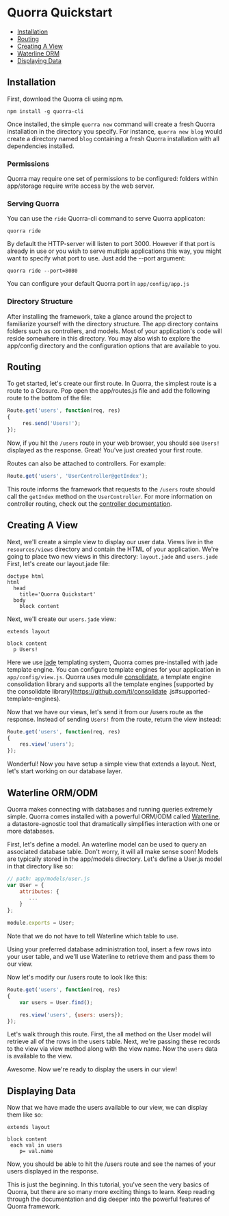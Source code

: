 # Quorra Quickstart

 - [Installation](#installation)
 - [Routing](#routing)
 - [Creating A View](#creating-a-View)
 - [Waterline ORM](#waterline-ormodm)
 - [Displaying Data](#displaying-data)

## Installation

First, download the Quorra cli using npm.

```
npm install -g quorra-cli
```

Once installed, the simple `quorra new` command will create a fresh Quorra installation in the directory you specify.
For instance, `quorra new blog` would create a directory named `blog` containing a fresh Quorra installation with all
dependencies installed.

### Permissions

Quorra may require one set of permissions to be configured: folders within app/storage require write access by the web
server.

### Serving Quorra

You can use the `ride` Quorra-cli command to serve Quorra applicaton:

```
quorra ride
```
By default the HTTP-server will listen to port 3000. However if that port is already in use or you wish to serve
multiple applications this way, you might want to specify what port to use. Just add the --port argument:

```
quorra ride --port=8080
```

You can configure your default Quorra port in `app/config/app.js`

### Directory Structure

After installing the framework, take a glance around the project to familiarize yourself with the directory structure.
The app directory contains folders such as controllers, and models. Most of your application's code will reside
somewhere in this directory. You may also wish to explore the app/config directory and the configuration options that
are available to you.

## Routing

To get started, let's create our first route. In Quorra, the simplest route is a route to a Closure. Pop open the
app/routes.js file and add the following route to the bottom of the file:

```javascript
Route.get('users', function(req, res)
{
     res.send('Users!');
});
```

Now, if you hit the `/users` route in your web browser, you should see `Users!` displayed as the response. Great! You've
 just created your first route.

Routes can also be attached to controllers. For example:

```javascript
Route.get('users', 'UserController@getIndex');
```

This route informs the framework that requests to the `/users` route should call the `getIndex` method on the
`UserController`. For more information on controller routing, check out the [controller documentation](Controllers.md).

## Creating A View

Next, we'll create a simple view to display our user data. Views live in the `resources/views` directory and contain
the HTML of your application. We're going to place two new views in this directory: `layout.jade` and `users.jade`
First, let's create our layout.jade file:

```
doctype html
html
  head
    title='Quorra Quickstart'
  body
    block content
```

Next, we'll create our `users.jade` view:

```
extends layout

block content
  p Users!
```

Here we use [jade](https://github.com/visionmedia/jade) templating system, Quorra comes pre-installed with jade
template engine. You can configure template engines for your application in `app/config/view.js`. Quorra uses module
[consolidate](https://github.com/tj/consolidate.js), a template engine consolidation library and supports all the
template engines [supported by the consolidate library](https://github.com/tj/consolidate
.js#supported-template-engines).

Now that we have our views, let's send it from our /users route as the response. Instead of sending `Users!` from the
route, return the view instead:

```javascript
Route.get('users', function(req, res)
{
    res.view('users');
});
```

Wonderful! Now you have setup a simple view that extends a layout. Next, let's start working on our database layer.

## Waterline ORM/ODM

Quorra makes connecting with databases and running queries extremely simple. Quorra comes installed with a powerful
ORM/ODM called [Waterline](https://github.com/balderdashy/waterline), a datastore-agnostic tool that dramatically
simplifies interaction with one or more databases.

First, let's define a model. An waterline model can be used to query an associated database table. Don't worry, it
will all make sense soon! Models are typically stored in the app/models directory. Let's define a User.js model in
that directory like so:

```javascript
// path: app/models/user.js
var User = {
    attributes: {
       ...
    }
};

module.exports = User;
```

Note that we do not have to tell Waterline which table to use.

Using your preferred database administration tool, insert a few rows into your user table, and we'll use Waterline to
retrieve them and pass them to our view.

Now let's modify our /users route to look like this:

```javascript
Route.get('users', function(req, res)
{
    var users = User.find();

    res.view('users', {users: users});
});
```

Let's walk through this route. First, the all method on the User model will retrieve all of the rows in the users
table. Next, we're passing these records to the view via view method along with the view name. Now the `users` data
is available to the view.

Awesome. Now we're ready to display the users in our view!

## Displaying Data

Now that we have made the users available to our view, we can display them like so:

```
extends layout

block content
 each val in users
    p= val.name
```

Now, you should be able to hit the /users route and see the names of your users displayed in the response.

This is just the beginning. In this tutorial, you've seen the very basics of Quorra, but there are so many more
exciting things to learn. Keep reading through the documentation and dig deeper into the powerful features of Quorra
framework.
